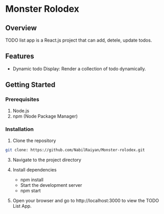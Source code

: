# Monster Rolodex
## Overview
TODO list app is a React.js project that can add, detele, update todos. 

## Features
- Dynamic todo Display: Render a collection of todo dynamically. 

## Getting Started
### Prerequisites
 1. Node.js
 2. npm (Node Package Manager)

### Installation
  1. Clone the repository 
  ``` bash
  git clone: https://github.com/NabilRaiyan/Monster-rolodex.git
```
  3. Navigate to the project directory
  4. Install dependencies
     - npm install
     - Start the development server
     - npm start
     
  5. Open your browser and go to http://localhost:3000 to view the TODO List App.

